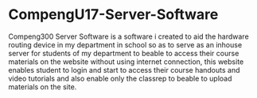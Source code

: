 # CompengU17-Server-Software
Compeng300 Server Software is a software i created to aid the hardware routing device in my department in school so as to serve as an inhouse server for students of my department to beable to access their course materials on the website without using internet connection, this website enables student to login and start to access their course handouts and video tutorials and also enable only the classrep to beable to upload materials on the site.
